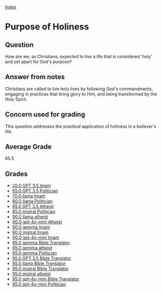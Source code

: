 
[Index](../../index.md)
# Purpose of Holiness
## Question
How are we, as Christians, expected to live a life that is considered 'holy' and set apart for God's purpose?

## Answer from notes
Christians are called to live holy lives by following God's commandments, engaging in practices that bring glory to Him, and being transformed by the Holy Spirit.

## Concern used for grading
This question addresses the practical application of holiness in a believer's life.

## Average Grade
85.5

## Grades
 * [20.0 GPT 3.5 Imam](../answers/GPT_3.5_Imam/Purpose_of_Holiness.md)
 * [65.0 GPT 3.5 Politician](../answers/GPT_3.5_Politician/Purpose_of_Holiness.md)
 * [70.0 llama Imam](../answers/llama_Imam/Purpose_of_Holiness.md)
 * [80.0 llama Politician](../answers/llama_Politician/Purpose_of_Holiness.md)
 * [85.0 GPT 3.5 Atheist](../answers/GPT_3.5_Atheist/Purpose_of_Holiness.md)
 * [85.0 mistral Politician](../answers/mistral_Politician/Purpose_of_Holiness.md)
 * [90.0 llama atheist](../answers/llama_atheist/Purpose_of_Holiness.md)
 * [90.0 gpt-4o-mini Atheist](../answers/gpt-4o-mini_Atheist/Purpose_of_Holiness.md)
 * [90.0 gemma Imam](../answers/gemma_Imam/Purpose_of_Holiness.md)
 * [90.0 mistral Imam](../answers/mistral_Imam/Purpose_of_Holiness.md)
 * [90.0 gpt-4o-mini Imam](../answers/gpt-4o-mini_Imam/Purpose_of_Holiness.md)
 * [95.0 gemma Bible Translator](../answers/gemma_Bible_Translator/Purpose_of_Holiness.md)
 * [95.0 gemma atheist](../answers/gemma_atheist/Purpose_of_Holiness.md)
 * [95.0 gemma Politician](../answers/gemma_Politician/Purpose_of_Holiness.md)
 * [95.0 GPT 3.5 Bible Translator](../answers/GPT_3.5_Bible_Translator/Purpose_of_Holiness.md)
 * [95.0 llama Bible Translator](../answers/llama_Bible_Translator/Purpose_of_Holiness.md)
 * [95.0 mistral Bible Translator](../answers/mistral_Bible_Translator/Purpose_of_Holiness.md)
 * [95.0 mistral atheist](../answers/mistral_atheist/Purpose_of_Holiness.md)
 * [95.0 gpt-4o-mini Bible Translator](../answers/gpt-4o-mini_Bible_Translator/Purpose_of_Holiness.md)
 * [95.0 gpt-4o-mini Politician](../answers/gpt-4o-mini_Politician/Purpose_of_Holiness.md)
